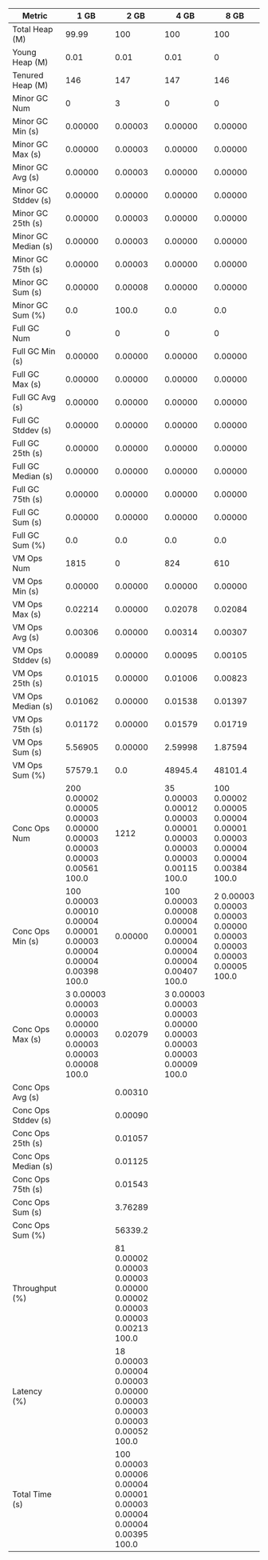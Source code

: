 | Metric | 1 GB | 2 GB | 4 GB | 8 GB |
|------|----|----|----|----|
| Total Heap (M) | 99.99 | 100 | 100 | 100 |
| Young Heap (M) | 0.01 | 0.01 | 0.01 | 0 |
| Tenured Heap (M) | 146 | 147 | 147 | 146 |
| Minor GC Num | 0 | 3 | 0 | 0 |
| Minor GC Min (s) | 0.00000 | 0.00003 | 0.00000 | 0.00000 |
| Minor GC Max (s) | 0.00000 | 0.00003 | 0.00000 | 0.00000 |
| Minor GC Avg (s) | 0.00000 | 0.00003 | 0.00000 | 0.00000 |
| Minor GC Stddev (s) | 0.00000 | 0.00000 | 0.00000 | 0.00000 |
| Minor GC 25th (s) | 0.00000 | 0.00003 | 0.00000 | 0.00000 |
| Minor GC Median (s) | 0.00000 | 0.00003 | 0.00000 | 0.00000 |
| Minor GC 75th (s) | 0.00000 | 0.00003 | 0.00000 | 0.00000 |
| Minor GC Sum (s) | 0.00000 | 0.00008 | 0.00000 | 0.00000 |
| Minor GC Sum (%) | 0.0 | 100.0 | 0.0 | 0.0 |
| Full GC Num | 0 | 0 | 0 | 0 |
| Full GC Min (s) | 0.00000 | 0.00000 | 0.00000 | 0.00000 |
| Full GC Max (s) | 0.00000 | 0.00000 | 0.00000 | 0.00000 |
| Full GC Avg (s) | 0.00000 | 0.00000 | 0.00000 | 0.00000 |
| Full GC Stddev (s) | 0.00000 | 0.00000 | 0.00000 | 0.00000 |
| Full GC 25th (s) | 0.00000 | 0.00000 | 0.00000 | 0.00000 |
| Full GC Median (s) | 0.00000 | 0.00000 | 0.00000 | 0.00000 |
| Full GC 75th (s) | 0.00000 | 0.00000 | 0.00000 | 0.00000 |
| Full GC Sum (s) | 0.00000 | 0.00000 | 0.00000 | 0.00000 |
| Full GC Sum (%) | 0.0 | 0.0 | 0.0 | 0.0 |
| VM Ops Num | 1815 | 0 | 824 | 610 |
| VM Ops Min (s) | 0.00000 | 0.00000 | 0.00000 | 0.00000 |
| VM Ops Max (s) | 0.02214 | 0.00000 | 0.02078 | 0.02084 |
| VM Ops Avg (s) | 0.00306 | 0.00000 | 0.00314 | 0.00307 |
| VM Ops Stddev (s) | 0.00089 | 0.00000 | 0.00095 | 0.00105 |
| VM Ops 25th (s) | 0.01015 | 0.00000 | 0.01006 | 0.00823 |
| VM Ops Median (s) | 0.01062 | 0.00000 | 0.01538 | 0.01397 |
| VM Ops 75th (s) | 0.01172 | 0.00000 | 0.01579 | 0.01719 |
| VM Ops Sum (s) | 5.56905 | 0.00000 | 2.59998 | 1.87594 |
| VM Ops Sum (%) | 57579.1 | 0.0 | 48945.4 | 48101.4 |
| Conc Ops Num | 200	0.00002	0.00005	0.00003	0.00000	0.00003	0.00003	0.00003	0.00561	100.0 | 1212 | 35	0.00003	0.00012	0.00003	0.00001	0.00003	0.00003	0.00003	0.00115	100.0 | 100	0.00002	0.00005	0.00004	0.00001	0.00003	0.00004	0.00004	0.00384	100.0 |
| Conc Ops Min (s) | 100	0.00003	0.00010	0.00004	0.00001	0.00003	0.00004	0.00004	0.00398	100.0 | 0.00000 | 100	0.00003	0.00008	0.00004	0.00001	0.00004	0.00004	0.00004	0.00407	100.0 | 2	0.00003	0.00003	0.00003	0.00000	0.00003	0.00003	0.00003	0.00005	100.0 |
| Conc Ops Max (s) | 3	0.00003	0.00003	0.00003	0.00000	0.00003	0.00003	0.00003	0.00008	100.0 | 0.02079 | 3	0.00003	0.00003	0.00003	0.00000	0.00003	0.00003	0.00003	0.00009	100.0 |  |
| Conc Ops Avg (s) |  | 0.00310 |  |  |
| Conc Ops Stddev (s) |  | 0.00090 |  |  |
| Conc Ops 25th (s) |  | 0.01057 |  |  |
| Conc Ops Median (s) |  | 0.01125 |  |  |
| Conc Ops 75th (s) |  | 0.01543 |  |  |
| Conc Ops Sum (s) |  | 3.76289 |  |  |
| Conc Ops Sum (%) |  | 56339.2 |  |  |
| Throughput (%) |  | 81	0.00002	0.00003	0.00003	0.00000	0.00002	0.00003	0.00003	0.00213	100.0 |  |  |
| Latency (%) |  | 18	0.00003	0.00004	0.00003	0.00000	0.00003	0.00003	0.00003	0.00052	100.0 |  |  |
| Total Time (s) |  | 100	0.00003	0.00006	0.00004	0.00001	0.00003	0.00004	0.00004	0.00395	100.0 |  |  |
